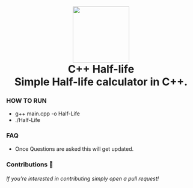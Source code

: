 <h1 align="center">
    <img src="https://static.thenounproject.com/png/4566767-200.png" width="150px"><br>
        C++ Half-life
        <br>Simple Half-life calculator in C++.</br>
</h1>

### HOW TO RUN
- g++ main.cpp -o Half-Life
- ./Half-Life

### FAQ
- Once Questions are asked this will get updated.

### Contributions 🎉
###### If you're interested in contributing simply open a pull request!
